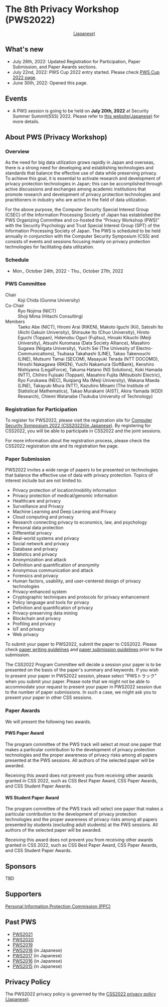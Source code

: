 # The 8th Privacy Workshop (PWS2022)

<div style="text-align: center;">
 <font size="2">
  <a href="./index.html">[Japanese]</a>
 </font>
</div>

## What's new
- July 26th, 2022: Updated Registration for Participation, Paper Submission, and Paper Awards sections.
- July 22nd, 2022: PWS Cup 2022 entry started. Please check [PWS Cup 2022 page](./cup22_e.html).
- June 30th, 2022: Opened this page.

## Events
- A PWS session is going to be held on **July 20th, 2022** at Security Summer Summit(SSS) 2022. Please refer to [this website(Japanese)](https://www.ipsj.or.jp/kenkyukai/event/csec98spt48.html) for more details.

## About PWS (Privacy Workshop)
### Overview

As the need for big data utilization grows rapidly in Japan and overseas, there is a strong need for developing and establishing technologies and standards that balance the effective use of data while preserving privacy. To achieve this goal, it is essential to activate research and development of privacy protection technologies in Japan; this can be accomplished through active discussions and exchanges among academic institutions that promote research and development of privacy protection technologies and practitioners in industry who are active in the field of data utilization.

For the above purpose, the Computer Security Special Interest Group (CSEC) of the Information Processing Society of Japan has established the PWS Organizing Committee and co-hosted the “Privacy Workshop (PWS)” with the Security Psychology and Trust Special Interest Group (SPT) of the Information Processing Society of Japan. The PWS is scheduled to be held annually in conjunction with the Computer Security Symposium (CSS) and consists of events and sessions focusing mainly on privacy protection technologies for facilitating data utilization.

### Schedule

- Mon., October 24th, 2022 - Thu., October 27th, 2022

### PWS Committee

<dl>
 <dt>Chair</dt>
 <dd>Koji Chida (Gunma University)</dd>
 <dt>Co-Chair</dt>
 <dd>Ryo Nojima (NICT)</dd>
 <dd>Shoji Mima (Hitachi Consulting)</dd>
 <dt>Members</dt>
 <dd>Taeko Abe (NICT), Hiromi Arai (RIKEN), Makoto Iguchi (Kii), Satoshi Ito (Aichi Gakuin University), Shinsuke Ito (Chuo University), Hiroto Eguchi (Toppan), Hidenobu Oguri (Fujitsu), Hiroaki Kikuchi (Meiji University), Atsushi Kuromasa (Data Society Alliance), Masahiro Sugawa (Niigata University), Yuichi Sei (The Univesity of Electro-Communications), Tsubasa Takahashi (LINE), Takao Takenouchi (LINE), Mutsumi Tamai (SECOM), Masayuki Terada (NTT DOCOMO), Hiroshi Nakagawa (RIKEN), Yuichi Nakamura (SoftBank), Kenshiro Nishiyama (LegalForce), Takuma Hatano (NS Solutions), Koki Hamada (NTT), Chihiro Fujisaki (Toppan), Masahiro Fujita (Mitsubishi Electric), Ryo Furukawa (NEC), Ruiqiang Ma (Meiji University), Wakana Maeda (LINE), Takayuki Miura (NTT), Kazuhiro Minami (The Institute of Statistical Mathematics), Takao Murakami (AIST), Akira Yamada (KDDI Research), Chiemi Watanabe (Tsukuba University of Technology)
 </dd>
</dl>

### Registration for Participation
To register for PWS2022, please visit the registration site for [Computer Security Symposium 2022 (CSS2022)(in Japanese)](https://www.iwsec.org/css/2022/). By registering for CSS2022, you will be able to participate in CSS2022 and the joint sessions.

For more information about the registration process, please check the CSS2022 registration site and its registration fee page.

### Paper Submission
PWS2022 invites a wide range of papers to be presented on technologies that balance the effective use of data with privacy protection. Topics of interest include but are not limited to:

- Privacy protection of location/mobility information
- Privacy protection of medical/genomic information
- Healthcare and privacy
- Surveillance and Privacy
- Machine Learning and Deep Learning and Privacy
- Cloud computing and privacy
- Research connecting privacy to economics, law, and psychology
- Personal data protection
- Differential privacy
- Real-world systems and privacy
- Social network and privacy
- Database and privacy
- Statistics and privacy
- Anonymization and attack
- Definition and quantification of anonymity
- Anonymous communication and attack
- Forensics and privacy
- Human factors, usability, and user-centered design of privacy technologies
- Privacy-enhanced system
- Cryptographic techniques and protocols for privacy enhancement
- Policy language and tools for privacy
- Definition and quantification of privacy
- Privacy-preserving data mining
- Blockchain and privacy
- Profiling and privacy
- IoT and privacy
- Web privacy

To submit your paper to PWS2022, submit the paper to CSS2022. Please check [paper writing guidelines](https://www.iwsec.org/css/2022/writing.html) and [paper submission guidelines](https://www.iwsec.org/css/2022/submission.html) prior to the submission.

The CSS2022 Program Committee will decide a session your paper is to be presented on the basis of the paper's summary and keywords.
If you wish to present your paper in PWS2022 session, please select "PWSトラック" when you submit your paper.
Please note that we might not be able to accommodate your request to present your paper in PWS2022 session due to the number of paper submissions.
In such a case, we might ask you to present your paper in other CSS sessions.

### Paper Awards
We will present the following two awards.

#### PWS Paper Award
The program committee of the PWS track will select at most one paper that makes a particular contribution to the development of privacy protection technologies and the proper awareness of privacy risks among all papers presented at the PWS sessions. All authors of the selected paper will be awarded.

Receiving this award does not prevent you from receiving other awards granted in CSS 2022, such as CSS Best Paper Award, CSS Paper Awards, and CSS Student Paper Awards.

#### WS Student Paper Award
The program committee of the PWS track will select one paper that makes a particular contribution to the development of privacy protection technologies and the proper awareness of privacy risks among all papers presented by students (excluding adult students) at the PWS sessions. All authors of the selected paper will be awarded.

Receiving this award does not prevent you from receiving other awards granted in CSS 2022, such as CSS Best Paper Award, CSS Paper Awards, and CSS Student Paper Awards.

## Sponsors

TBD

## Supporters

[Personal Information Protection Commission (PPC)](https://www.ppc.go.jp/en/)

## Past PWS
- [PWS2021](https://www.iwsec.org/pws/2021/index_e.html)
- [PWS2020](https://www.iwsec.org/pws/2020/index_e.html)
- [PWS2019](https://www.iwsec.org/pws/2019/index_e.html)
- [PWS2018](https://www.iwsec.org/pws/2018/) (in Japanese)
- [PWS2017](https://www.iwsec.org/pws/2017/) (in Japanese)
- [PWS2016](https://www.iwsec.org/pws/2016/) (in Japanese)
- [PWS2015](https://www.iwsec.org/pws/2015/) (in Japanese)

## Privacy Policy
The PWS2022 privacy policy is governed by the [CSS2022 privacy policy (Japanese)](https://www.iwsec.org/css/2022/privacy.html).
